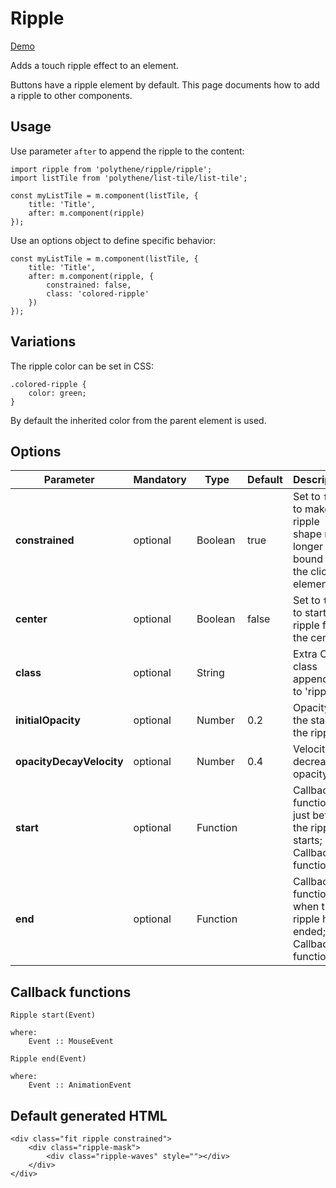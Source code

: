 # Ripple

<a class="btn-demo" href="http://arthurclemens.github.io/Polythene-Examples/index.html#/ripple">Demo</a>

Adds a touch ripple effect to an element.

Buttons have a ripple element by default. This page documents how to add a ripple to other components.


## Usage

Use parameter `after` to append the ripple to the content:

	import ripple from 'polythene/ripple/ripple';
	import listTile from 'polythene/list-tile/list-tile';

	const myListTile = m.component(listTile, {
	    title: 'Title',
	    after: m.component(ripple)
	});

Use an options object to define specific behavior:

	const myListTile = m.component(listTile, {
	    title: 'Title',
	    after: m.component(ripple, {
	    	constrained: false,
	    	class: 'colored-ripple'
    	})
	});



## Variations

The ripple color can be set in CSS:

	.colored-ripple {
		color: green;
	}

By default the inherited color from the parent element is used.


## Options

| **Parameter** |  **Mandatory** | **Type** | **Default** | **Description** |
| ------------- | -------------- | -------- | ----------- | --------------- |
| **constrained** | optional | Boolean | true | Set to `false` to make the ripple shape no longer bound to the clicked element |
| **center** | optional | Boolean | false | Set to `true` to start the ripple from the center |
| **class** | optional | String |  | Extra CSS class appended to 'ripple' |
| **initialOpacity** | optional | Number | 0.2 | Opacity at the start of the ripple |
| **opacityDecayVelocity** | optional | Number | 0.4 | Velocity of decrease of opacity |
| **start** | optional | Function | | Callback function just before the ripple starts; see Callback functions |
| **end** | optional | Function | | Callback function when the ripple has ended; see Callback functions |


## Callback functions

	Ripple start(Event)

	where:
	    Event :: MouseEvent

	Ripple end(Event)

	where:
	    Event :: AnimationEvent


## Default generated HTML

    <div class="fit ripple constrained">
        <div class="ripple-mask">
            <div class="ripple-waves" style=""></div>
        </div>
    </div>
